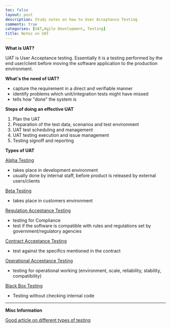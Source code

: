 ```yaml
---
toc: false
layout: post
description: Study notes on how to User Acceptance Testing
comments: true
categories: [UAT,Agile Development, Testing]
title: Notes on UAT
---
```


**What is UAT?**

UAT is User Acceptance testing. Essentially it is a testing performed by the end user/client before moving the software application to the production environment.

**What's the need of UAT?**

- capture the requirement in a direct and verifiable manner
- identify problems which unit/integration tests might have missed
- tells how "done" the system is

**Steps of doing an effective UAT**
1. Plan the UAT
2. Preparation of the test data, scenarios and test environment
3. UAT test scheduling and management
4. UAT testing execution and issue management
5. Testing signoff and reporting

**Types of UAT**

<u>Alpha Testing</u>

- takes place in development environment
- usually done by internal staff, before product is released by external users/clients

<u>Beta Testing</u>

- takes place in customers environment

<u>Regulation Acceptance Testing</u>

- testing for Compliance
- test if the software is compatible with rules and regulations set by government/regulatory agencies

<u>Contract Acceptance Testing</u>

- test against the specifics mentioned in the contract

<u>Operational Acceptance Testing</u>

- testing for operational working (environment, scale, reliability, stability, compatibility)

<u>Black Box Testing</u>

- Testing without checking internal code

---
**Misc Information**

[Good article on different types of testing](https://www.geeksforgeeks.org/types-software-testing/)

